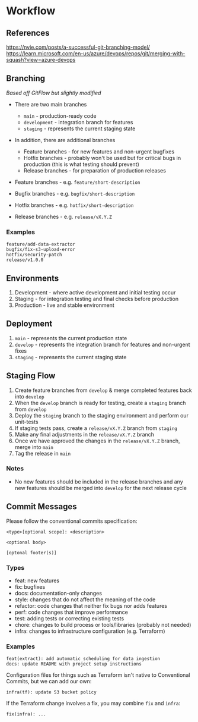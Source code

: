 # Workflow

## References

https://nvie.com/posts/a-successful-git-branching-model/ \
https://learn.microsoft.com/en-us/azure/devops/repos/git/merging-with-squash?view=azure-devops


## Branching

*Based off GitFlow but slightly modified*

- There are two main branches
  - `main` - production-ready code
  - `development` - integration branch for features
  - `staging` - represents the current staging state
- In addition, there are additional branches 
  - Feature branches - for new features and non-urgent bugfixes
  - Hotfix branches - probably won't be used but for critical bugs in production (this is what testing should prevent)
  - Release branches - for preparation of production releases

- Feature branches - e.g. `feature/short-description`
- Bugfix branches - e.g. `bugfix/short-description`
- Hotfix branches - e.g. `hotfix/short-description`
- Release branches - e.g. `release/vX.Y.Z`

### Examples
```
feature/add-data-extractor
bugfix/fix-s3-upload-error
hotfix/security-patch
release/v1.0.0
```

## Environments

1. Development - where active development and initial testing occur
2. Staging - for integration testing and final checks before production
3. Production - live and stable environment

## Deployment

1. `main` - represents the current production state
2. `develop` - represents the integration branch for features and non-urgent fixes
3. `staging` - represents the current staging state

## Staging Flow

1. Create feature branches from `develop` & merge completed features back into `develop`
2. When the `develop` branch is ready for testing, create a `staging` branch from `develop`
3. Deploy the `staging` branch to the staging environment and perform our unit-tests
4. If staging tests pass, create a `release/vX.Y.Z` branch from `staging`
5. Make any final adjustments in the `release/vX.Y.Z` branch
6. Once we have approved the changes in the `release/vX.Y.Z` branch, merge into `main`
7. Tag the release in `main`

### Notes

- No new features should be included in the release branches and any new features should be merged into `develop` for the next release cycle

## Commit Messages

Please follow the conventional commits specification:
  
```
<type>[optional scope]: <description>

<optional body>

[optonal footer(s)]
```

### Types
- feat: new features
- fix: bugfixes
- docs: documentation-only changes
- style: changes that do not affect the meaning of the code
- refactor: code changes that neither fix bugs nor adds features
- perf: code changes that improve performance
- test: adding tests or correcting existing tests
- chore: changes to build process or tools/libraries (probably not needed)
- infra: changes to infrastructure configuration (e.g. Terraform)

### Examples
```
feat(extract): add automatic scheduling for data ingestion
docs: update README with project setup instructions
```

Configuration files for things such as Terraform isn't native to Conventional Commits, but we can add our own:

```
infra(tf): update S3 bucket policy
```

If the Terraform change involves a fix, you may combine `fix` and `infra`:

```
fix(infra): ...
```
